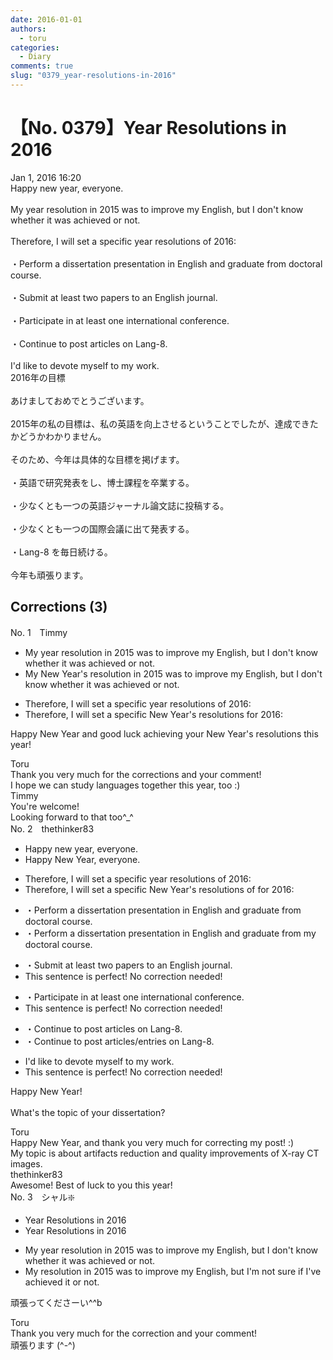 ```yaml
---
date: 2016-01-01
authors:
  - toru
categories:
  - Diary
comments: true
slug: "0379_year-resolutions-in-2016"
---
```


# 【No. 0379】Year Resolutions in 2016
<div class="date">Jan 1, 2016 16:20</div>
<div id="post"><div id="body_show_ori">
Happy new year, everyone.<br/><br/>My year resolution in 2015 was to improve my English, but I don't know whether it was achieved or not.<br/><br/>Therefore, I will set a specific year resolutions of 2016:<br/><br/>・Perform a dissertation presentation in English and graduate from doctoral course.<br/><br/>・Submit at least two papers to an English journal.<br/><br/>・Participate in at least one international conference.<br/><br/>・Continue to post articles on Lang-8.<br/><br/>I'd like to devote myself to my work.
</div></div>

<!-- more -->

<div id="post_ja"><div id="body_show_mo">
2016年の目標<br/><br/>あけましておめでとうございます。<br/><br/>2015年の私の目標は、私の英語を向上させるということでしたが、達成できたかどうかわかりません。<br/><br/>そのため、今年は具体的な目標を掲げます。<br/><br/>・英語で研究発表をし、博士課程を卒業する。<br/><br/>・少なくとも一つの英語ジャーナル論文誌に投稿する。<br/><br/>・少なくとも一つの国際会議に出て発表する。<br/><br/>・Lang-8 を毎日続ける。<br/><br/>今年も頑張ります。
</div></div>

## Corrections (3)
<div id="block"><div class="first_name"> No. 1　<span class="just_name">Timmy</span></div><div id="block2">
<ul class="correction_field">
<li class="incorrect">My year resolution in 2015 was to improve my English, but I don't know whether it was achieved or not.</li>
<li class="corrected correct">
My <span class="f_blue">New</span> Year<span class="f_blue">'s</span> resolution in 2015 was to improve my English, but I don't know whether it was achieved or not.
</li>
</ul>
<ul class="correction_field">
<li class="incorrect">Therefore, I will set a specific year resolutions of 2016:</li>
<li class="corrected correct">
Therefore, I will set a specific <span class="f_blue">New </span>Year's resolutions <span class="f_blue">for</span> 2016:
</li>
</ul>
<p class="comment_small">
 Happy New Year and good luck achieving your New Year's resolutions this year!
</p>

</div><div class="name"><span class="just_name">Toru</span><br>
Thank you very much for the corrections and your comment!<br/>I hope we can study languages together this year, too :) 
</div>
<div class="name"><span class="just_name">Timmy</span><br>
You're welcome!<br/>Looking forward to that too^_^
</div>
</div>
<div id="block"><div class="first_name"> No. 2　<span class="just_name">thethinker83</span></div><div id="block2">
<ul class="correction_field">
<li class="incorrect">Happy new year, everyone.</li>
<li class="corrected correct">
Happy <span class="f_blue">N</span>ew <span class="f_blue">Y</span>ear, everyone.
</li>
</ul>
<ul class="correction_field">
<li class="incorrect">Therefore, I will set a specific year resolutions of 2016:</li>
<li class="corrected correct">
Therefore, I will set <span class="sline"><span class="f_red">a</span></span> specific <span class="f_blue">New Y</span>ear<span class="f_blue">'s</span> resolutions <span class="sline"><span class="f_red">of</span></span> <span class="f_blue">for </span>2016:
</li>
</ul>
<ul class="correction_field">
<li class="incorrect">・Perform a dissertation presentation in English and graduate from doctoral course.</li>
<li class="corrected correct">
・Perform a dissertation presentation in English and graduate from <span class="f_blue">my</span> doctoral course.
</li>
</ul>
<ul class="correction_field">
<li class="incorrect">・Submit at least two papers to an English journal.</li>
<li class="corrected perfect">This sentence is perfect! No correction needed!</li>
</ul>
<ul class="correction_field">
<li class="incorrect">・Participate in at least one international conference.</li>
<li class="corrected perfect">This sentence is perfect! No correction needed!</li>
</ul>
<ul class="correction_field">
<li class="incorrect">・Continue to post articles on Lang-8.</li>
<li class="corrected correct">
・Continue to post articles<span class="f_blue">/entries</span> on Lang-8.
</li>
</ul>
<ul class="correction_field">
<li class="incorrect">I'd like to devote myself to my work.</li>
<li class="corrected perfect">This sentence is perfect! No correction needed!</li>
</ul>
<p class="comment_small">
 Happy New Year!
 <br/>
 <br/>
 What's the topic of your dissertation?
</p>

</div><div class="name"><span class="just_name">Toru</span><br>
Happy New Year, and thank you  very much for correcting my post! :)<br/>My topic is about artifacts reduction and quality improvements of X-ray CT images.
</div>
<div class="name"><span class="just_name">thethinker83</span><br>
Awesome! Best of luck to you this year!
</div>
</div>
<div id="block"><div class="first_name"> No. 3　<span class="just_name">シャル❇️</span></div><div id="block2">
<ul class="correction_field">
<li class="incorrect">Year Resolutions in 2016</li>
<li class="corrected correct">
<span class="sline">Year</span> Resolutions in 2016
</li>
</ul>
<ul class="correction_field">
<li class="incorrect">My year resolution in 2015 was to improve my English, but I don't know whether it was achieved or not.</li>
<li class="corrected correct">
My resolution in 2015 was to improve my English, but I'm not sure if I've achieved it or not.
</li>
</ul>
<p class="comment_small">
 頑張ってくださーい^^b
</p>

</div><div class="name"><span class="just_name">Toru</span><br>
Thank you very much for the correction and your comment!<br/>頑張ります (^-^)
</div>
</div>
